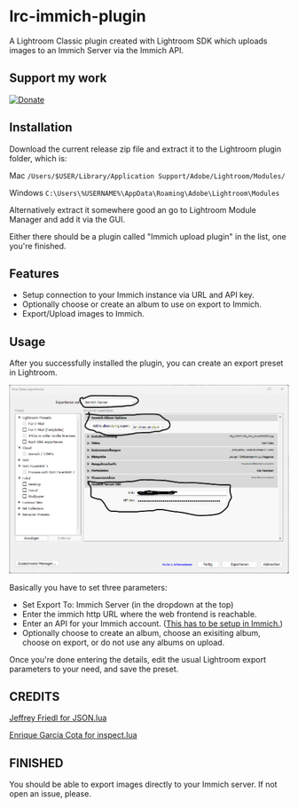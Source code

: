 # lrc-immich-plugin

A Lightroom Classic plugin created with Lightroom SDK which uploads images to an Immich Server via the Immich API.

## Support my work

[![Donate](https://img.shields.io/badge/Donate-PayPal-green.svg)](https://www.paypal.com/donate/?hosted_button_id=2LL4K9LN5CFA6)

## Installation

Download the current release zip file and extract it to the Lightroom plugin folder, which is:

Mac
    `/Users/$USER/Library/Application Support/Adobe/Lightroom/Modules/`

Windows
    `C:\Users\%USERNAME%\AppData\Roaming\Adobe\Lightroom\Modules`

Alternatively extract it somewhere good an go to Lightroom Module Manager and add it via the GUI.

Either there should be a plugin called "Immich upload plugin" in the list, one you're finished.

## Features

* Setup connection to your Immich instance via URL and API key.
* Optionally choose or create an album to use on export to Immich.
* Export/Upload images to Immich.

## Usage

After you successfully installed the plugin, you can create an export preset in Lightroom.

![Screenshot](screenshots/export-preset.png "Screenshot")

Basically you have to set three parameters:

* Set Export To: Immich Server (in the dropdown at the top)
* Enter the immich http URL where the web frontend is reachable.
* Enter an API for your Immich account. ([This has to be setup in Immich.](https://immich.app/docs/features/command-line-interface#obtain-the-api-key))
* Optionally choose to create an album, choose an exisiting album, choose on export, or do not use any albums on upload.

Once you're done entering the details, edit the usual Lightroom export parameters to your need, and save the preset.

## CREDITS

[Jeffrey Friedl for JSON.lua](http://regex.info/blog/lua/json)

[Enrique García Cota for inspect.lua](https://github.com/kikito/inspect.lua)


## FINISHED

You should be able to export images directly to your Immich server.
If not open an issue, please.



